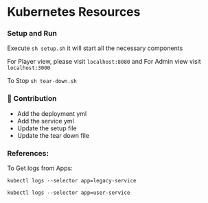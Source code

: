 # Kubernetes Resources

### Setup and Run

Execute `sh setup.sh` it will start all the necessary components

For Player view, please visit `localhost:8080` and For Admin view visit `localhost:3000`

To Stop `sh tear-down.sh` 

### 🌈 Contribution

- Add the deployment yml
- Add the service yml
- Update the setup file
- Update the tear down file

### References:

To Get logs from Apps:

`kubectl logs --selector app=legacy-service` 

`kubectl logs --selector app=user-service`